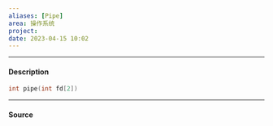 ```yaml
---
aliases: [Pipe]
area: 操作系统
project: 
date: 2023-04-15 10:02
---
```

---
#### Description
```cpp
int pipe(int fd[2])
```


---
#### Source
